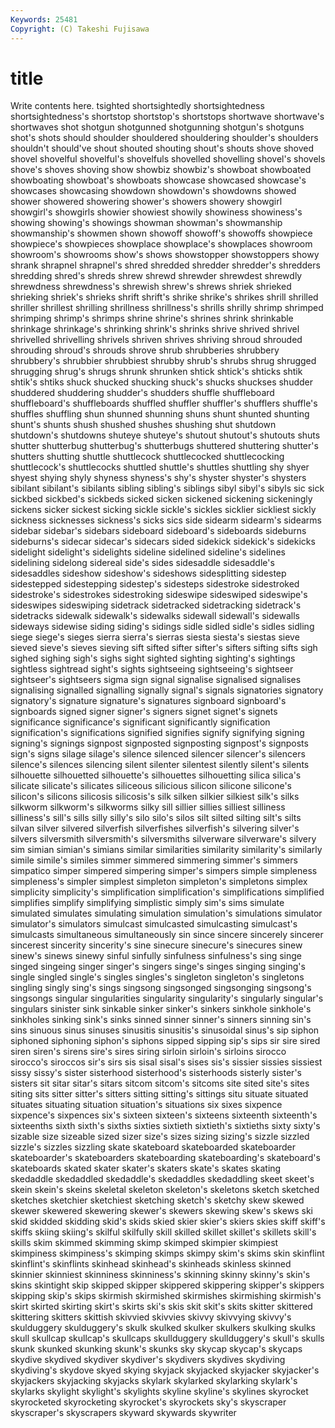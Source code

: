 ```yaml
---
Keywords: 25481 
Copyright: (C) Takeshi Fujisawa
---
```


# title

Write contents here.
tsighted shortsightedly shortsightedness shortsightedness's shortstop shortstop's shortstops shortwave shortwave's shortwaves
shot shotgun shotgunned shotgunning shotgun's shotguns shot's shots should shoulder
shouldered shouldering shoulder's shoulders shouldn't should've shout shouted shouting shout's
shouts shove shoved shovel shovelful shovelful's shovelfuls shovelled shovelling shovel's
shovels shove's shoves shoving show showbiz showbiz's showboat showboated showboating
showboat's showboats showcase showcased showcase's showcases showcasing showdown showdown's showdowns
showed shower showered showering shower's showers showery showgirl showgirl's showgirls
showier showiest showily showiness showiness's showing showing's showings showman showman's
showmanship showmanship's showmen shown showoff showoff's showoffs showpiece showpiece's showpieces
showplace showplace's showplaces showroom showroom's showrooms show's shows showstopper showstoppers
showy shrank shrapnel shrapnel's shred shredded shredder shredder's shredders shredding
shred's shreds shrew shrewd shrewder shrewdest shrewdly shrewdness shrewdness's shrewish
shrew's shrews shriek shrieked shrieking shriek's shrieks shrift shrift's shrike
shrike's shrikes shrill shrilled shriller shrillest shrilling shrillness shrillness's shrills
shrilly shrimp shrimped shrimping shrimp's shrimps shrine shrine's shrines shrink
shrinkable shrinkage shrinkage's shrinking shrink's shrinks shrive shrived shrivel shrivelled
shrivelling shrivels shriven shrives shriving shroud shrouded shrouding shroud's shrouds
shrove shrub shrubberies shrubbery shrubbery's shrubbier shrubbiest shrubby shrub's shrubs
shrug shrugged shrugging shrug's shrugs shrunk shrunken shtick shtick's shticks
shtik shtik's shtiks shuck shucked shucking shuck's shucks shuckses shudder
shuddered shuddering shudder's shudders shuffle shuffleboard shuffleboard's shuffleboards shuffled shuffler
shuffler's shufflers shuffle's shuffles shuffling shun shunned shunning shuns shunt
shunted shunting shunt's shunts shush shushed shushes shushing shut shutdown
shutdown's shutdowns shuteye shuteye's shutout shutout's shutouts shuts shutter shutterbug
shutterbug's shutterbugs shuttered shuttering shutter's shutters shutting shuttle shuttlecock shuttlecocked
shuttlecocking shuttlecock's shuttlecocks shuttled shuttle's shuttles shuttling shy shyer shyest
shying shyly shyness shyness's shy's shyster shyster's shysters sibilant sibilant's
sibilants sibling sibling's siblings sibyl sibyl's sibyls sic sick sickbed
sickbed's sickbeds sicked sicken sickened sickening sickeningly sickens sicker sickest
sicking sickle sickle's sickles sicklier sickliest sickly sickness sicknesses sickness's
sicks sics side sidearm sidearm's sidearms sidebar sidebar's sidebars sideboard
sideboard's sideboards sideburns sideburns's sidecar sidecar's sidecars sided sidekick sidekick's
sidekicks sidelight sidelight's sidelights sideline sidelined sideline's sidelines sidelining sidelong
sidereal side's sides sidesaddle sidesaddle's sidesaddles sideshow sideshow's sideshows sidesplitting
sidestep sidestepped sidestepping sidestep's sidesteps sidestroke sidestroked sidestroke's sidestrokes sidestroking
sideswipe sideswiped sideswipe's sideswipes sideswiping sidetrack sidetracked sidetracking sidetrack's sidetracks
sidewalk sidewalk's sidewalks sidewall sidewall's sidewalls sideways sidewise siding siding's
sidings sidle sidled sidle's sidles sidling siege siege's sieges sierra
sierra's sierras siesta siesta's siestas sieve sieved sieve's sieves sieving
sift sifted sifter sifter's sifters sifting sifts sigh sighed sighing
sigh's sighs sight sighted sighting sighting's sightings sightless sightread sight's
sights sightseeing sightseeing's sightseer sightseer's sightseers sigma sign signal signalise
signalised signalises signalising signalled signalling signally signal's signals signatories signatory
signatory's signature signature's signatures signboard signboard's signboards signed signer signer's
signers signet signet's signets significance significance's significant significantly signification signification's
significations signified signifies signify signifying signing signing's signings signpost signposted
signposting signpost's signposts sign's signs silage silage's silence silenced silencer
silencer's silencers silence's silences silencing silent silenter silentest silently silent's
silents silhouette silhouetted silhouette's silhouettes silhouetting silica silica's silicate silicate's
silicates siliceous silicious silicon silicone silicone's silicon's silicons silicosis silicosis's
silk silken silkier silkiest silk's silks silkworm silkworm's silkworms silky
sill sillier sillies silliest silliness silliness's sill's sills silly silly's
silo silo's silos silt silted silting silt's silts silvan silver
silvered silverfish silverfishes silverfish's silvering silver's silvers silversmith silversmith's silversmiths
silverware silverware's silvery sim simian simian's simians similar similarities similarity
similarity's similarly simile simile's similes simmer simmered simmering simmer's simmers
simpatico simper simpered simpering simper's simpers simple simpleness simpleness's simpler
simplest simpleton simpleton's simpletons simplex simplicity simplicity's simplification simplification's simplifications
simplified simplifies simplify simplifying simplistic simply sim's sims simulate simulated
simulates simulating simulation simulation's simulations simulator simulator's simulators simulcast simulcasted
simulcasting simulcast's simulcasts simultaneous simultaneously sin since sincere sincerely sincerer
sincerest sincerity sincerity's sine sinecure sinecure's sinecures sinew sinew's sinews
sinewy sinful sinfully sinfulness sinfulness's sing singe singed singeing singer
singer's singers singe's singes singing singing's single singled single's singles
singles's singleton singleton's singletons singling singly sing's sings singsong singsonged
singsonging singsong's singsongs singular singularities singularity singularity's singularly singular's singulars
sinister sink sinkable sinker sinker's sinkers sinkhole sinkhole's sinkholes sinking
sink's sinks sinned sinner sinner's sinners sinning sin's sins sinuous
sinus sinuses sinusitis sinusitis's sinusoidal sinus's sip siphon siphoned siphoning
siphon's siphons sipped sipping sip's sips sir sire sired siren
siren's sirens sire's sires siring sirloin sirloin's sirloins sirocco sirocco's
siroccos sir's sirs sis sisal sisal's sises sis's sissier sissies
sissiest sissy sissy's sister sisterhood sisterhood's sisterhoods sisterly sister's sisters
sit sitar sitar's sitars sitcom sitcom's sitcoms site sited site's
sites siting sits sitter sitter's sitters sitting sitting's sittings situ
situate situated situates situating situation situation's situations six sixes sixpence
sixpence's sixpences six's sixteen sixteen's sixteens sixteenth sixteenth's sixteenths sixth
sixth's sixths sixties sixtieth sixtieth's sixtieths sixty sixty's sizable size
sizeable sized sizer size's sizes sizing sizing's sizzle sizzled sizzle's
sizzles sizzling skate skateboard skateboarded skateboarder skateboarder's skateboarders skateboarding skateboarding's
skateboard's skateboards skated skater skater's skaters skate's skates skating skedaddle
skedaddled skedaddle's skedaddles skedaddling skeet skeet's skein skein's skeins skeletal
skeleton skeleton's skeletons sketch sketched sketches sketchier sketchiest sketching sketch's
sketchy skew skewed skewer skewered skewering skewer's skewers skewing skew's
skews ski skid skidded skidding skid's skids skied skier skier's
skiers skies skiff skiff's skiffs skiing skiing's skilful skilfully skill
skilled skillet skillet's skillets skill's skills skim skimmed skimming skimp
skimped skimpier skimpiest skimpiness skimpiness's skimping skimps skimpy skim's skims
skin skinflint skinflint's skinflints skinhead skinhead's skinheads skinless skinned skinnier
skinniest skinniness skinniness's skinning skinny skinny's skin's skins skintight skip
skipped skipper skippered skippering skipper's skippers skipping skip's skips skirmish
skirmished skirmishes skirmishing skirmish's skirt skirted skirting skirt's skirts ski's
skis skit skit's skits skitter skittered skittering skitters skittish skivvied
skivvies skivvy skivvying skivvy's skulduggery skulduggery's skulk skulked skulker skulkers
skulking skulks skull skullcap skullcap's skullcaps skullduggery skullduggery's skull's skulls
skunk skunked skunking skunk's skunks sky skycap skycap's skycaps skydive
skydived skydiver skydiver's skydivers skydives skydiving skydiving's skydove skyed skying
skyjack skyjacked skyjacker skyjacker's skyjackers skyjacking skyjacks skylark skylarked skylarking
skylark's skylarks skylight skylight's skylights skyline skyline's skylines skyrocket skyrocketed
skyrocketing skyrocket's skyrockets sky's skyscraper skyscraper's skyscrapers skyward skywards skywriter
